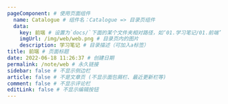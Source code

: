 ```yaml
---
pageComponent: # 使用页面组件
  name: Catalogue # 组件名：Catalogue => 目录页组件
  data: 
    key: 前端 # 设置为`docs/`下面的某个文件夹相对路径，如‘01.学习笔记/01.前端’ 或 ’01.学习笔记‘ (有序号的要带序号)
    imgUrl: /img/web/web.png # 目录页内的图片
    description: 学习笔记 # 目录描述（可加入a标签）
title: 前端 # 页面标题
date: 2022-06-18 11:26:37 # 创建日期
permalink: /note/web # 永久链接
sidebar: false # 不显示侧边栏
article: false # 不是文章页 (不显示面包屑栏、最近更新栏等)
comment: false # 不显示评论栏
editLink: false # 不显示编辑按钮
---
```

